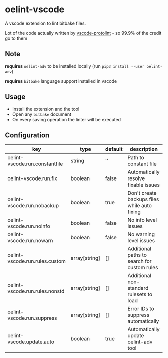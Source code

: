 # oelint-vscode

A vscode extension to lint bitbake files.

Lot of the code actually written by [vscode-protolint](https://github.com/plexsystems/vscode-protolint) -
so 99.9% of the credit go to them

## Note

**requires** `oelint-adv` to be installed locally (run `pip3 install --user oelint-adv`)

**requires** `bitbake` language support installed in vscode

## Usage

- Install the extension and the tool
- Open any `bitbake` document
- On every saving operation the linter will be executed

## Configuration

| key                            | type          | default | description                                  |
| ------------------------------ | ------------- | ------- | -------------------------------------------- |
| oelint-vscode.run.constantfile | string        | ''      | Path to constant file                        |
| oelint-vscode.run.fix          | boolean       | false   | Automatically resolve fixable issues         |
| oelint-vscode.run.nobackup     | boolean       | true    | Don't create backups files while auto fixing |
| oelint-vscode.run.noinfo       | boolean       | false   | No info level issues                         |
| oelint-vscode.run.nowarn       | boolean       | false   | No warning level issues                      |
| oelint-vscode.run.rules.custom | array[string] | []      | Additional paths to search for custom rules  |
| oelint-vscode.run.rules.nonstd | array[string] | []      | Additional non-standard rulesets to load     |
| oelint-vscode.run.suppress     | array[string] | []      | Error IDs to suppress automatically          |
| oelint-vscode.update.auto      | boolean       | true    | Automatically update oelint-adv tool         |
